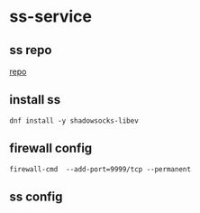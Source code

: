 # ss-service

## ss repo
[repo](https://copr.fedorainfracloud.org/coprs/librehat/shadowsocks/)

## install ss
```
dnf install -y shadowsocks-libev
```

## firewall config
```
firewall-cmd  --add-port=9999/tcp --permanent
```

## ss config
```
```




